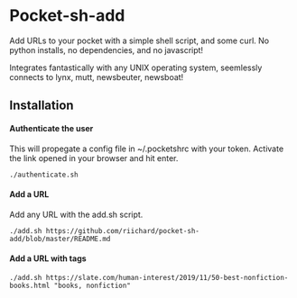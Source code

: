 # Pocket-sh-add

Add URLs to your pocket with a simple shell script, and some curl. No python
installs, no dependencies, and no javascript! 

Integrates fantastically with any UNIX operating system, seemlessly connects to
lynx, mutt, newsbeuter, newsboat!


## Installation

#### Authenticate the user
This will propegate a config file in ~/.pocketshrc with your token. Activate
the link opened in your browser and hit enter.
```
./authenticate.sh
```

#### Add a URL
Add any URL with the add.sh script.
```
./add.sh https://github.com/riichard/pocket-sh-add/blob/master/README.md

```

#### Add a URL with tags
```
./add.sh https://slate.com/human-interest/2019/11/50-best-nonfiction-books.html "books, nonfiction"
```
